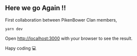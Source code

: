  
## Here we go Again !! 

First collaboration between PikenBower Clan members,  


```bash
yarn dev 
```

Open [http://localhost:3000](http://localhost:3000) with your browser to see the result.

Hapy coding 💻 
